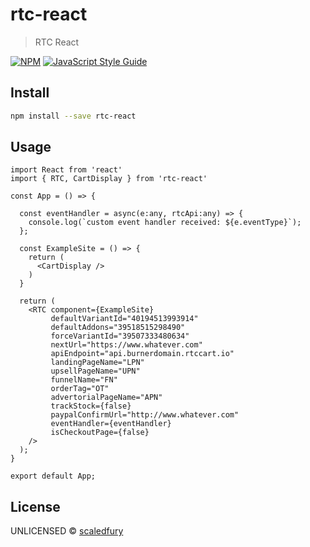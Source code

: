 # rtc-react

> RTC React

[![NPM](https://img.shields.io/npm/v/rtc-react.svg)](https://www.npmjs.com/package/rtc-react) [![JavaScript Style Guide](https://img.shields.io/badge/code_style-standard-brightgreen.svg)](https://standardjs.com)

## Install

```bash
npm install --save rtc-react
```

## Usage

```tsx
import React from 'react'
import { RTC, CartDisplay } from 'rtc-react'

const App = () => {

  const eventHandler = async(e:any, rtcApi:any) => {
    console.log(`custom event handler received: ${e.eventType}`);
  };

  const ExampleSite = () => {
    return (
      <CartDisplay />
    )
  }

  return (
    <RTC component={ExampleSite}
         defaultVariantId="40194513993914"
         defaultAddons="39518515298490"
         forceVariantId="39507333480634"
         nextUrl="https://www.whatever.com"
         apiEndpoint="api.burnerdomain.rtccart.io"
         landingPageName="LPN"
         upsellPageName="UPN"
         funnelName="FN"
         orderTag="OT"
         advertorialPageName="APN"
         trackStock={false}
         paypalConfirmUrl="http://www.whatever.com"
         eventHandler={eventHandler}
         isCheckoutPage={false}
    />
  );
}

export default App;

```

## License

UNLICENSED © [scaledfury](https://github.com/scaledfury)
